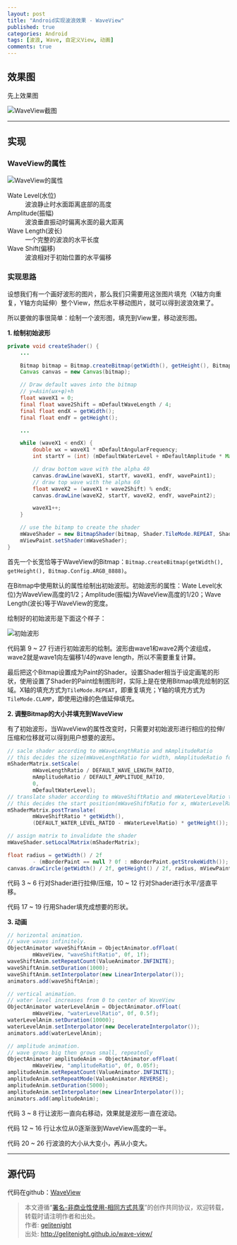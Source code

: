 ```yaml
---
layout: post
title: "Android实现波浪效果 - WaveView"
published: true
categories: Android
tags: [波浪, Wave, 自定义View, 动画]
comments: true
---
```


## 效果图
先上效果图

![WaveView截图](/images/2015-9-8-wave-view/screenshot.gif)

---

## 实现

### WaveView的属性

![WaveView的属性](/images/2015-9-8-wave-view/terms.png)
<dl>
    <dt>Wate Level(水位)</dt>
    <dd>波浪静止时水面距离底部的高度</dd>
    <dt>Amplitude(振幅)</dt>
    <dd>波浪垂直振动时偏离水面的最大距离</dd>
    <dt>Wave Length(波长)</dt>
    <dd>一个完整的波浪的水平长度</dd>
    <dt>Wave Shift(偏移)</dt>
    <dd>波浪相对于初始位置的水平偏移</dd>
</dl>

<!--more-->

### 实现思路
设想我们有一个画好波形的图片，那么我们只需要用这张图片填充（X轴方向重复，Y轴方向延伸）整个View，然后水平移动图片，就可以得到波浪效果了。

所以要做的事很简单：绘制一个波形图，填充到View里，移动波形图。

**1. 绘制初始波形**

``` java
private void createShader() {
    ...

    Bitmap bitmap = Bitmap.createBitmap(getWidth(), getHeight(), Bitmap.Config.ARGB_8888);
    Canvas canvas = new Canvas(bitmap);

    // Draw default waves into the bitmap
    // y=Asin(ωx+φ)+h
    float waveX1 = 0;
    final float wave2Shift = mDefaultWaveLength / 4;
    final float endX = getWidth();
    final float endY = getHeight();

    ...

    while (waveX1 < endX) {
        double wx = waveX1 * mDefaultAngularFrequency;
        int startY = (int) (mDefaultWaterLevel + mDefaultAmplitude * Math.sin(wx));

        // draw bottom wave with the alpha 40
        canvas.drawLine(waveX1, startY, waveX1, endY, wavePaint1);
        // draw top wave with the alpha 60
        float waveX2 = (waveX1 + wave2Shift) % endX;
        canvas.drawLine(waveX2, startY, waveX2, endY, wavePaint2);

        waveX1++;
    }

    // use the bitamp to create the shader
    mWaveShader = new BitmapShader(bitmap, Shader.TileMode.REPEAT, Shader.TileMode.CLAMP);
    mViewPaint.setShader(mWaveShader);
}
```

首先一个长宽恰等于WaveView的Bitmap：`Bitmap.createBitmap(getWidth(), getHeight(), Bitmap.Config.ARGB_8888)`。

在Bitmap中使用默认的属性绘制出初始波形。初始波形的属性：Wate Level(水位)为WaveView高度的1/2；Amplitude(振幅)为WaveView高度的1/20；Wave Length(波长)等于WaveView的宽度。

绘制好的初始波形是下面这个样子：

![初始波形](/images/2015-9-8-wave-view/default-wave.png)

代码第 9 ~ 27 行进行初始波形的绘制。波形由wave1和wave2两个波组成，wave2就是wave1向左偏移1/4的wave length，所以不需要重复计算。

最后把这个Bitmap设置成为Paint的Shader。设置Shader相当于设定画笔的形状，使用设置了Shader的Paint绘制图形时，实际上是在使用Bitmap填充绘制的区域。X轴的填充方式为`TileMode.REPEAT`，即重复填充；Y轴的填充方式为`TileMode.CLAMP`，即使用边缘的色值延伸填充。

**2. 调整Bitmap的大小并填充到WaveView**

有了初始波形，当WaveView的属性改变时，只需要对初始波形进行相应的拉伸/压缩和位移就可以得到用户想要的波形。

``` java
// sacle shader according to mWaveLengthRatio and mAmplitudeRatio
// this decides the size(mWaveLengthRatio for width, mAmplitudeRatio for height) of waves
mShaderMatrix.setScale(
        mWaveLengthRatio / DEFAULT_WAVE_LENGTH_RATIO,
        mAmplitudeRatio / DEFAULT_AMPLITUDE_RATIO,
        0,
        mDefaultWaterLevel);
// translate shader according to mWaveShiftRatio and mWaterLevelRatio this decides the start position(mWaveShiftRatio for x, mWaterLevelRatio for
// this decides the start position(mWaveShiftRatio for x, mWaterLevelRatio for y) of waves
mShaderMatrix.postTranslate(
        mWaveShiftRatio * getWidth(),
        (DEFAULT_WATER_LEVEL_RATIO - mWaterLevelRatio) * getHeight());

// assign matrix to invalidate the shader
mWaveShader.setLocalMatrix(mShaderMatrix);

float radius = getWidth() / 2f
        - (mBorderPaint == null ? 0f : mBorderPaint.getStrokeWidth());
canvas.drawCircle(getWidth() / 2f, getHeight() / 2f, radius, mViewPaint);
```

代码 3 ~ 6 行对Shader进行拉伸/压缩，10 ~ 12 行对Shader进行水平/竖直平移。

代码 17 ~ 19 行用Shader填充成想要的形状。


**3. 动画**

``` java
// horizontal animation.
// wave waves infinitely.
ObjectAnimator waveShiftAnim = ObjectAnimator.ofFloat(
        mWaveView, "waveShiftRatio", 0f, 1f);
waveShiftAnim.setRepeatCount(ValueAnimator.INFINITE);
waveShiftAnim.setDuration(1000);
waveShiftAnim.setInterpolator(new LinearInterpolator());
animators.add(waveShiftAnim);

// vertical animation.
// water level increases from 0 to center of WaveView
ObjectAnimator waterLevelAnim = ObjectAnimator.ofFloat(
        mWaveView, "waterLevelRatio", 0f, 0.5f);
waterLevelAnim.setDuration(10000);
waterLevelAnim.setInterpolator(new DecelerateInterpolator());
animators.add(waterLevelAnim);

// amplitude animation.
// wave grows big then grows small, repeatedly
ObjectAnimator amplitudeAnim = ObjectAnimator.ofFloat(
        mWaveView, "amplitudeRatio", 0f, 0.05f);
amplitudeAnim.setRepeatCount(ValueAnimator.INFINITE);
amplitudeAnim.setRepeatMode(ValueAnimator.REVERSE);
amplitudeAnim.setDuration(5000);
amplitudeAnim.setInterpolator(new LinearInterpolator());
animators.add(amplitudeAnim);
```

代码 3 ~ 8 行让波形一直向右移动，效果就是波形一直在波动。

代码 12 ~ 16 行让水位从0逐渐涨到WaveView高度的一半。

代码 20 ~ 26 行波浪的大小从大变小，再从小变大。

---

## 源代码
代码在github：[WaveView](https://github.com/gelitenight/WaveView)

> 本文遵循“[署名-非商业性使用-相同方式共享](http://creativecommons.org/licenses/by-nc-sa/3.0/deed.zh)”的创作共同协议，欢迎转载，转载时请注明作者和出处。  
> 作者: [gelitenight](mailto:gelitenight@gmail.com)  
> 出处: http://gelitenight.github.io/wave-view/
